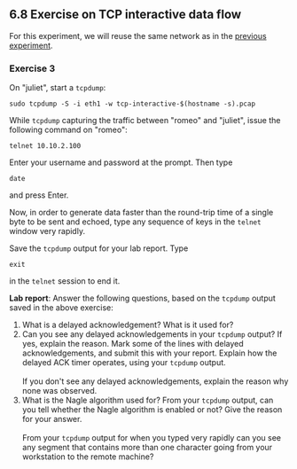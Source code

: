 ## 6.8 Exercise on TCP interactive data flow

For this experiment, we will reuse the same network as in the [previous experiment](el5373-lab6-67.md).

### Exercise 3

On "juliet", start a `tcpdump`:

```
sudo tcpdump -S -i eth1 -w tcp-interactive-$(hostname -s).pcap
```

While `tcpdump` capturing the traffic between "romeo" and "juliet", issue the following command on "romeo":

```
telnet 10.10.2.100
```

Enter your username and password at the prompt. Then type

```
date
```

and press Enter.

Now, in order to generate data faster than the round-trip time of a single byte to be sent and echoed, type any sequence of keys in the `telnet` window very rapidly.

Save the `tcpdump` output for your lab report. Type 

```
exit
```

in the `telnet` session to end it.

**Lab report**: Answer the following questions, based on the `tcpdump` output saved in the above exercise:

1. What is a delayed acknowledgement? What is it used for?
2. Can you see any delayed acknowledgements in your `tcpdump` output? If yes, explain the reason. Mark some of the lines with delayed acknowledgements, and submit this with your report. Explain how the delayed ACK timer operates, using your `tcpdump` output. <br><br> If you don't see any delayed acknowledgements, explain the reason why none was observed.
3. What is the Nagle algorithm used for? From your `tcpdump` output, can you tell whether the Nagle algorithm is enabled or not? Give the reason for your answer. <br><br> From your `tcpdump` output for when you typed very rapidly can you see any segment that contains more than one character going from your workstation to the remote machine?
